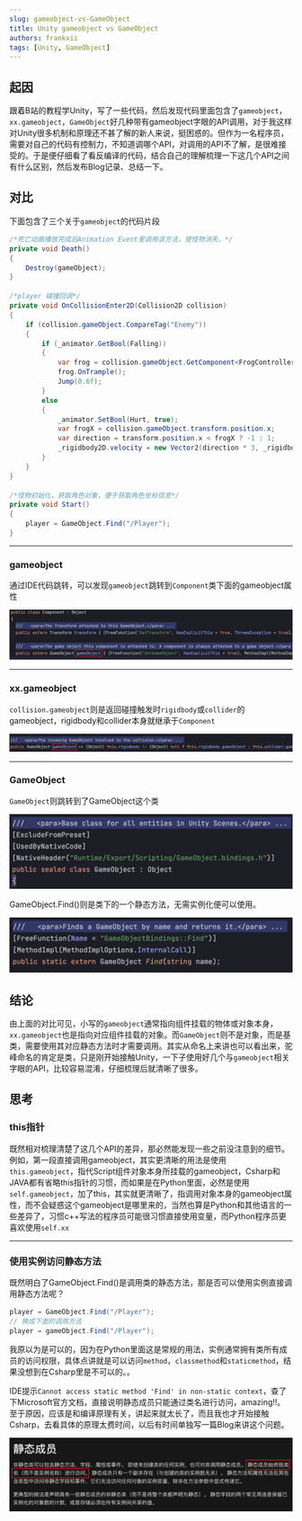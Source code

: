 ```yaml
---
slug: gameobject-vs-GameObject
title: Unity gameobject vs GameObject
authors: frankxii
tags: [Unity, GameObject]
---
```


## 起因
跟着B站的教程学Unity，写了一些代码，然后发现代码里面包含了`gameobject`， `xx.gameobject`，`GameObject`好几种带有gameobject字眼的API调用，对于我这样对Unity很多机制和原理还不甚了解的新人来说，挺困惑的。但作为一名程序员，需要对自己的代码有控制力，不知道调哪个API，对调用的API不了解，是很难接受的。于是便仔细看了看反编译的代码，结合自己的理解梳理一下这几个API之间有什么区别，然后发布Blog记录、总结一下。

## 对比
下面包含了三个关于`gameobject`的代码片段
```csharp
/*死亡动画播放完成后Animation Event里调用该方法，使怪物消失。*/
private void Death()
{
    Destroy(gameObject);
}

/*player 碰撞回调*/
private void OnCollisionEnter2D(Collision2D collision)
{
    if (collision.gameObject.CompareTag("Enemy"))
    {
        if (_animator.GetBool(Falling))
        {
            var frog = collision.gameObject.GetComponent<FrogController>();
            frog.OnTrample();
            Jump(0.6f);
        }
        else
        {
            _animator.SetBool(Hurt, true);
            var frogX = collision.gameObject.transform.position.x;
            var direction = transform.position.x < frogX ? -1 : 1;
            _rigidbody2D.velocity = new Vector2(direction * 3, _rigidbody2D.velocity.y);
        }
    }
}

/*怪物初始化，获取角色对象，便于获取角色坐标信息*/
private void Start()
{
    player = GameObject.Find("/Player");
}
```
---
### gameobject
通过IDE代码跳转，可以发现`gameobject`跳转到`Component`类下面的gameobject属性

![component-gameobject](./img/component-gameobject.png)

---
### xx.gameobject
`collision.gameobject`则是返回碰撞触发时`rigidbody`或`collider`的gameobject，rigidbody和collider本身就继承于`Component`

![collision-gameobject](./img/collision-gameobject.png)

---
### GameObject
`GameObject`则跳转到了GameObject这个类

![GameObject](./img/GameObjecct.png)

GameObject.Find()则是类下的一个静态方法，无需实例化便可以使用。

![Find](./img/Find.png)


## 结论
由上面的对比可见，小写的`gameobject`通常指向组件挂载的物体或对象本身，`xx.gameobject`也是指向对应组件挂载的对象。而`GameObject`则不是对象，而是基类，需要使用其对应静态方法时才需要调用。其实从命名上来讲也可以看出来，驼峰命名的肯定是类，只是刚开始接触Unity，一下子使用好几个与`gameobject`相关字眼的API，比较容易混淆，仔细梳理后就清晰了很多。

## 思考
### this指针
既然相对梳理清楚了这几个API的差异，那必然能发现一些之前没注意到的细节。
例如，第一段直接调用gameobject，其实更清晰的用法是使用`this.gameobject`，指代Script组件对象本身所挂载的gameobject，Csharp和JAVA都有省略this指针的习惯，而如果是在Python里面，必然是使用`self.gameobject`，加了this，其实就更清晰了，指调用对象本身的gameobject属性，而不会疑惑这个gameobject是哪里来的，当然也算是Python和其他语言的一些差异了，习惯c++写法的程序员可能很习惯直接使用变量，而Python程序员更喜欢使用`self.xx`

---
### 使用实例访问静态方法
既然明白了GameObject.Find()是调用类的静态方法，那是否可以使用实例直接调用静态方法呢？
```csharp
player = GameObject.Find("/Player");
// 换成下面的调用方法
player = gameObject.Find("/Player");
```
我原以为是可以的，因为在Python里面这是常规的用法，实例通常拥有类所有成员的访问权限，具体点讲就是可以访问`method`，`classmethod`和`staticmethod`，结果没想到在Csharp里是不可以的。。

IDE提示`Cannot access static method 'Find' in non-static context`，查了下Microsoft官方文档，直接说明静态成员只能通过类名进行访问，amazing!!。至于原因，应该是和编译原理有关，讲起来就太长了，而且我也才开始接触Csharp，去看具体的原理太费时间，以后有时间单独写一篇Blog来讲这个问题。

![static-method](./img/static-method.png)